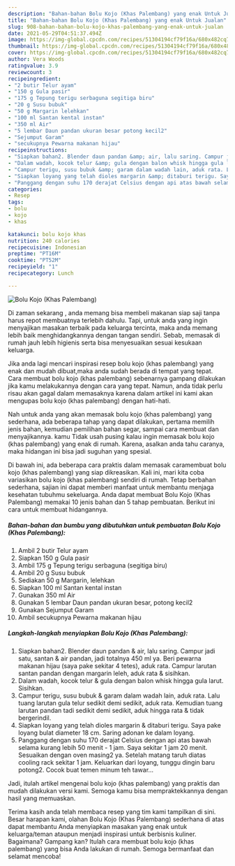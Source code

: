 ```yaml
---
description: "Bahan-bahan Bolu Kojo (Khas Palembang) yang enak Untuk Jualan"
title: "Bahan-bahan Bolu Kojo (Khas Palembang) yang enak Untuk Jualan"
slug: 908-bahan-bahan-bolu-kojo-khas-palembang-yang-enak-untuk-jualan
date: 2021-05-29T04:51:37.494Z
image: https://img-global.cpcdn.com/recipes/51304194cf79f16a/680x482cq70/bolu-kojo-khas-palembang-foto-resep-utama.jpg
thumbnail: https://img-global.cpcdn.com/recipes/51304194cf79f16a/680x482cq70/bolu-kojo-khas-palembang-foto-resep-utama.jpg
cover: https://img-global.cpcdn.com/recipes/51304194cf79f16a/680x482cq70/bolu-kojo-khas-palembang-foto-resep-utama.jpg
author: Vera Woods
ratingvalue: 3.9
reviewcount: 3
recipeingredient:
- "2 butir Telur ayam"
- "150 g Gula pasir"
- "175 g Tepung terigu serbaguna segitiga biru"
- "20 g Susu bubuk"
- "50 g Margarin lelehkan"
- "100 ml Santan kental instan"
- "350 ml Air"
- "5 lembar Daun pandan ukuran besar potong kecil2"
- "Sejumput Garam"
- "secukupnya Pewarna makanan hijau"
recipeinstructions:
- "Siapkan bahan2. Blender daun pandan &amp; air, lalu saring. Campur jadi satu, santan &amp; air pandan, jadi totalnya 450 ml ya. Beri pewarna makanan hijau (saya pake sekitar 4 tetes), aduk rata. Campur larutan santan pandan dengan margarin leleh, aduk rata &amp; sisihkan."
- "Dalam wadah, kocok telur &amp; gula dengan balon whisk hingga gula larut. Sisihkan."
- "Campur terigu, susu bubuk &amp; garam dalam wadah lain, aduk rata. Lalu tuang larutan gula telur sedikit demi sedikit, aduk rata. Kemudian tuang larutan pandan tadi sedikit demi sedikit, aduk hingga rata &amp; tidak bergerindil."
- "Siapkan loyang yang telah dioles margarin &amp; ditaburi terigu. Saya pake loyang bulat diameter 18 cm. Saring adonan ke dalam loyang."
- "Panggang dengan suhu 170 derajat Celsius dengan api atas bawah selama kurang lebih 50 menit - 1 jam. Saya sekitar 1 jam 20 menit. Sesuaikan dengan oven masing2 ya. Setelah matang taruh diatas cooling rack sekitar 1 jam. Keluarkan dari loyang, tunggu dingin baru potong2. Cocok buat temen minum teh tawar..."
categories:
- Resep
tags:
- bolu
- kojo
- khas

katakunci: bolu kojo khas 
nutrition: 240 calories
recipecuisine: Indonesian
preptime: "PT16M"
cooktime: "PT52M"
recipeyield: "1"
recipecategory: Lunch

---
```



![Bolu Kojo (Khas Palembang)](https://img-global.cpcdn.com/recipes/51304194cf79f16a/680x482cq70/bolu-kojo-khas-palembang-foto-resep-utama.jpg)

Di zaman  sekarang , anda memang bisa membeli makanan siap saji tanpa harus repot membuatnya terlebih dahulu. Tapi, untuk anda yang ingin menyajikan masakan terbaik pada keluarga tercinta, maka anda memang lebih baik menghidangkannya dengan tangan sendiri. Sebab, memasak di rumah jauh lebih higienis serta bisa menyesuaikan sesuai kesukaan keluarga.

Jika anda lagi mencari inspirasi resep bolu kojo (khas palembang) yang enak dan mudah dibuat,maka anda sudah berada di tempat yang tepat. Cara membuat bolu kojo (khas palembang)  sebenarnya gampang dilakukan jika kamu melakukannya dengan cara yang tepat. Namun, anda tidak perlu risau akan gagal dalam memasaknya 
karena dalam artikel ini kami akan mengupas bolu kojo (khas palembang) dengan hati-hati.  



Nah untuk anda yang akan memasak bolu kojo (khas palembang) yang sederhana, ada beberapa tahap yang dapat dilakukan, pertama memilih jenis bahan, kemudian pemilihan bahan segar, sampai cara membuat dan menyajikannya. kamu Tidak usah pusing kalau ingin memasak bolu kojo (khas palembang) yang enak di rumah. Karena, asalkan anda  tahu caranya, maka hidangan ini bisa jadi suguhan yang spesial.

Di bawah ini, ada beberapa cara praktis  dalam memasak caramembuat bolu kojo (khas palembang) yang siap dikreasikan. Kali ini, mari kita coba variasikan bolu kojo (khas palembang) sendiri di rumah. Tetap berbahan sederhana, sajian ini dapat memberi manfaat untuk membantu menjaga kesehatan tubuhmu sekeluarga. Anda dapat membuat Bolu Kojo (Khas Palembang) memakai 10 jenis bahan dan 5 tahap pembuatan. Berikut ini cara untuk membuat hidangannya.

<!--inarticleads1-->

##### Bahan-bahan dan bumbu yang dibutuhkan untuk pembuatan Bolu Kojo (Khas Palembang):

1. Ambil 2 butir Telur ayam
1. Siapkan 150 g Gula pasir
1. Ambil 175 g Tepung terigu serbaguna (segitiga biru)
1. Ambil 20 g Susu bubuk
1. Sediakan 50 g Margarin, lelehkan
1. Siapkan 100 ml Santan kental instan
1. Gunakan 350 ml Air
1. Gunakan 5 lembar Daun pandan ukuran besar, potong kecil2
1. Gunakan Sejumput Garam
1. Ambil secukupnya Pewarna makanan hijau




<!--inarticleads2-->

##### Langkah-langkah menyiapkan Bolu Kojo (Khas Palembang):

1. Siapkan bahan2. Blender daun pandan &amp; air, lalu saring. Campur jadi satu, santan &amp; air pandan, jadi totalnya 450 ml ya. Beri pewarna makanan hijau (saya pake sekitar 4 tetes), aduk rata. Campur larutan santan pandan dengan margarin leleh, aduk rata &amp; sisihkan.
1. Dalam wadah, kocok telur &amp; gula dengan balon whisk hingga gula larut. Sisihkan.
1. Campur terigu, susu bubuk &amp; garam dalam wadah lain, aduk rata. Lalu tuang larutan gula telur sedikit demi sedikit, aduk rata. Kemudian tuang larutan pandan tadi sedikit demi sedikit, aduk hingga rata &amp; tidak bergerindil.
1. Siapkan loyang yang telah dioles margarin &amp; ditaburi terigu. Saya pake loyang bulat diameter 18 cm. Saring adonan ke dalam loyang.
1. Panggang dengan suhu 170 derajat Celsius dengan api atas bawah selama kurang lebih 50 menit - 1 jam. Saya sekitar 1 jam 20 menit. Sesuaikan dengan oven masing2 ya. Setelah matang taruh diatas cooling rack sekitar 1 jam. Keluarkan dari loyang, tunggu dingin baru potong2. Cocok buat temen minum teh tawar...




Jadi, itulah artikel mengenai  bolu kojo (khas palembang)  yang praktis dan mudah dilakukan versi kami. Semoga kamu bisa mempraktekkannya dengan hasil yang memuaskan. 

Terima kasih anda telah membaca resep yang tim kami tampilkan di sini. Besar harapan kami, olahan  Bolu Kojo (Khas Palembang) sederhana di atas dapat membantu Anda menyiapkan masakan yang enak untuk keluarga/teman ataupun menjadi inspirasi untuk berbisnis kuliner. Bagaimana? Gampang kan? Itulah cara membuat bolu kojo (khas palembang) yang bisa Anda lakukan di rumah. Semoga bermanfaat dan selamat mencoba!

